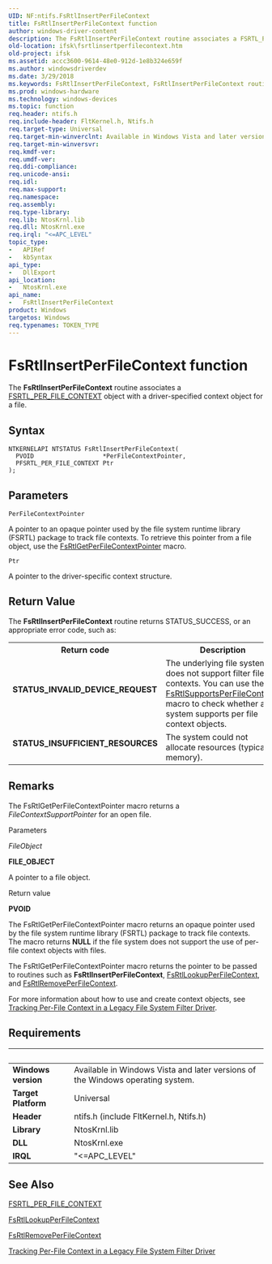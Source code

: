 ```yaml
---
UID: NF:ntifs.FsRtlInsertPerFileContext
title: FsRtlInsertPerFileContext function
author: windows-driver-content
description: The FsRtlInsertPerFileContext routine associates a FSRTL_PER_FILE_CONTEXT object with a driver-specified context object for a file.
old-location: ifsk\fsrtlinsertperfilecontext.htm
old-project: ifsk
ms.assetid: accc3600-9614-48e0-912d-1e8b324e659f
ms.author: windowsdriverdev
ms.date: 3/29/2018
ms.keywords: FsRtlInsertPerFileContext, FsRtlInsertPerFileContext routine [Installable File System Drivers], fsrtlref_570a2352-733f-4b83-8f63-f4bfed0e2f56.xml, ifsk.fsrtlinsertperfilecontext, ntifs/FsRtlInsertPerFileContext
ms.prod: windows-hardware
ms.technology: windows-devices
ms.topic: function
req.header: ntifs.h
req.include-header: FltKernel.h, Ntifs.h
req.target-type: Universal
req.target-min-winverclnt: Available in Windows Vista and later versions of the Windows operating system.
req.target-min-winversvr: 
req.kmdf-ver: 
req.umdf-ver: 
req.ddi-compliance: 
req.unicode-ansi: 
req.idl: 
req.max-support: 
req.namespace: 
req.assembly: 
req.type-library: 
req.lib: NtosKrnl.lib
req.dll: NtosKrnl.exe
req.irql: "<=APC_LEVEL"
topic_type:
-	APIRef
-	kbSyntax
api_type:
-	DllExport
api_location:
-	NtosKrnl.exe
api_name:
-	FsRtlInsertPerFileContext
product: Windows
targetos: Windows
req.typenames: TOKEN_TYPE
---
```



# FsRtlInsertPerFileContext function
The <b>FsRtlInsertPerFileContext</b> routine associates a <a href="https://msdn.microsoft.com/library/windows/hardware/ff547352">FSRTL_PER_FILE_CONTEXT</a> object with a driver-specified context object for a file.

## Syntax

```
NTKERNELAPI NTSTATUS FsRtlInsertPerFileContext(
  PVOID                   *PerFileContextPointer,
  PFSRTL_PER_FILE_CONTEXT Ptr
);
```

## Parameters

`PerFileContextPointer`

A pointer to an opaque pointer used by the file system runtime library (FSRTL) package to track file contexts. To retrieve this pointer from a file object, use the <a href="https://msdn.microsoft.com/library/windows/hardware/ff546051">FsRtlGetPerFileContextPointer</a> macro.

`Ptr`

A pointer to the driver-specific context structure.


## Return Value

The <b>FsRtlInsertPerFileContext</b> routine returns STATUS_SUCCESS, or an appropriate error code, such as:

<table>
<tr>
<th>Return code</th>
<th>Description</th>
</tr>
<tr>
<td width="40%">
<dl>
<dt><b>STATUS_INVALID_DEVICE_REQUEST</b></dt>
</dl>
</td>
<td width="60%">
The underlying file system does not support filter file contexts. You can use the <a href="https://msdn.microsoft.com/28f0e98f-1f7b-4dcf-8151-e13981634617">FsRtlSupportsPerFileContexts</a> macro to check whether a file system supports per file context objects.

</td>
</tr>
<tr>
<td width="40%">
<dl>
<dt><b>STATUS_INSUFFICIENT_RESOURCES</b></dt>
</dl>
</td>
<td width="60%">
The system could not allocate resources (typically memory).

</td>
</tr>
</table>

## Remarks

The FsRtlGetPerFileContextPointer macro returns a <i>FileContextSupportPointer</i> for an open file. 

Parameters

<i>FileObject</i>

<b>FILE_OBJECT</b>

A pointer to a file object.

Return value

<b>PVOID</b>

The FsRtlGetPerFileContextPointer macro returns an opaque pointer used by the file system runtime library (FSRTL) package to track file contexts. The macro returns <b>NULL</b> if the file system does not support the use of per-file context objects with files.

The FsRtlGetPerFileContextPointer macro returns the pointer to be passed to routines such as <b>FsRtlInsertPerFileContext</b>, <a href="https://msdn.microsoft.com/library/windows/hardware/ff546930">FsRtlLookupPerFileContext</a>, and  <a href="https://msdn.microsoft.com/library/windows/hardware/ff547226">FsRtlRemovePerFileContext</a>.

For more information about how to use and create context objects, see <a href="https://msdn.microsoft.com/6be3ff10-47e4-47f5-8f15-88a80a16f451">Tracking Per-File Context in a Legacy File System Filter Driver</a>.

## Requirements
| &nbsp; | &nbsp; |
| ---- |:---- |
| **Windows version** | Available in Windows Vista and later versions of the Windows operating system.  |
| **Target Platform** | Universal |
| **Header** | ntifs.h (include FltKernel.h, Ntifs.h) |
| **Library** | NtosKrnl.lib |
| **DLL** | NtosKrnl.exe |
| **IRQL** | "<=APC_LEVEL" |

## See Also

<a href="https://msdn.microsoft.com/library/windows/hardware/ff547352">FSRTL_PER_FILE_CONTEXT</a>



<a href="https://msdn.microsoft.com/library/windows/hardware/ff546930">FsRtlLookupPerFileContext</a>



<a href="https://msdn.microsoft.com/library/windows/hardware/ff547226">FsRtlRemovePerFileContext</a>



<a href="https://msdn.microsoft.com/6be3ff10-47e4-47f5-8f15-88a80a16f451">Tracking Per-File Context in a Legacy File System Filter Driver</a>